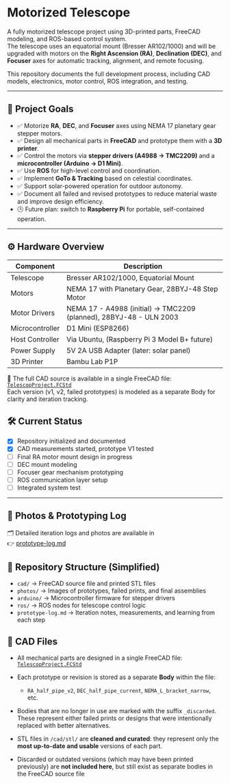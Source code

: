 # Motorized Telescope

A fully motorized telescope project using 3D-printed parts, FreeCAD modeling, and ROS-based control system.  
The telescope uses an equatorial mount (Bresser AR102/1000) and will be upgraded with motors on the **Right Ascension (RA)**, **Declination (DEC)**, and **Focuser** axes for automatic tracking, alignment, and remote focusing.

This repository documents the full development process, including CAD models, electronics, motor control, ROS integration, and testing.

---

## 🚀 Project Goals

- ✅ Motorize **RA**, **DEC**, and **Focuser** axes using NEMA 17 planetary gear stepper motors.
- ✅ Design all mechanical parts in **FreeCAD** and prototype them with a **3D printer**.
- ✅ Control the motors via **stepper drivers (A4988 → TMC2209)** and a **microcontroller (Arduino → D1 Mini)**.
- ✅ Use **ROS** for high-level control and coordination.
- ✅ Implement **GoTo & Tracking** based on celestial coordinates.
- ✅ Support solar-powered operation for outdoor autonomy.
- ✅ Document all failed and revised prototypes to reduce material waste and improve design efficiency.
- 🕒 Future plan: switch to **Raspberry Pi** for portable, self-contained operation.

---

## ⚙️ Hardware Overview

| Component             | Description                                  |
|----------------------|----------------------------------------------|
| Telescope             | Bresser AR102/1000, Equatorial Mount              |
| Motors                | NEMA 17 with Planetary Gear, 28BYJ-48 Step Motor  |
| Motor Drivers         | NEMA 17 - A4988 (initial) → TMC2209 (planned), 28BYJ-48 - ULN 2003            |
| Microcontroller       | D1 Mini (ESP8266)                                 |
| Host Controller       | Via Ubuntu, (Raspberry Pi 3 Model B+ future)      |
| Power Supply          | 5V 2A USB Adapter (later: solar panel)            |
| 3D Printer            | Bambu Lab P1P |


📁 The full CAD source is available in a single FreeCAD file:  
[`TelescopProject.FCStd`](cad/TelescopProject.FCStd)  
Each version (v1, v2, failed prototypes) is modeled as a separate Body for clarity and iteration tracking.

## 🛠️ Current Status

- [x] Repository initialized and documented
- [x] CAD measurements started, prototype V1 tested
- [ ] Final RA motor mount design in progress
- [ ] DEC mount modeling
- [ ] Focuser gear mechanism prototyping
- [ ] ROS communication layer setup
- [ ] Integrated system test

---

## 📸 Photos & Prototyping Log

🗂️ Detailed iteration logs and photos are available in  
👉 [prototype-log.md](prototype-log.md)


## 📂 Repository Structure (Simplified)

- `cad/` → FreeCAD source file and printed STL files  
- `photos/` → Images of prototypes, failed prints, and final assemblies  
- `arduino/` → Microcontroller firmware for stepper drivers  
- `ros/` → ROS nodes for telescope control logic  
- `prototype-log.md` → Iteration notes, measurements, and learning from each step


## 📐 CAD Files

- All mechanical parts are designed in a single FreeCAD file:  
  [`TelescopProject.FCStd`](cad/TelescopProject.FCStd)
  
- Each prototype or revision is stored as a separate **Body** within the file:
  - `RA_half_pipe_v2`, `DEC_half_pipe_current`, `NEMA_L_bracket_narrow`, etc.

- Bodies that are no longer in use are marked with the suffix `_discarded`.  
  These represent either failed prints or designs that were intentionally replaced with better alternatives.

- STL files in `/cad/stl/` are **cleaned and curated**: they represent only the **most up-to-date and usable** versions of each part.
- Discarded or outdated versions (which may have been printed previously) are **not included here**, but still exist as separate bodies in the FreeCAD source file

